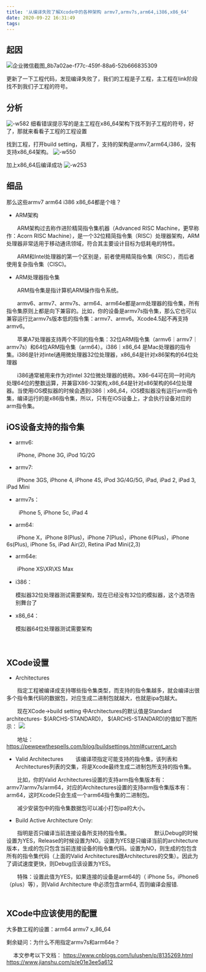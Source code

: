 ```yaml
---
title: '从编译失败了解Xcode中的各种架构 armv7,armv7s,arm64,i386,x86_64'
date: 2020-09-22 16:31:49
tags:
---
```


## 起因

![企业微信截图_8b7a02ae-f77c-459f-88a6-52b666835309](https://mweb-image-1259394369.cos.ap-guangzhou.myqcloud.com/2020/09/22/qi-ye-wei-xin-jie-tu8b7a02aef77c459f88a652b6668353.png)

更新了一下工程代码，发现编译失败了，我们的工程是子工程，主工程在link阶段找不到我们子工程的符号。

## 分析

![-w582](https://mweb-image-1259394369.cos.ap-guangzhou.myqcloud.com/2020/09/22/16007605923900.jpg)
细看错误提示写的是主工程在x86_64架构下找不到子工程的符号，好了，那就来看看子工程的工程设置

找到工程，打开build setting，真相了，支持的架构是armv7,arm64,i386，没有支持x86_64架构。
![-w550](https://mweb-image-1259394369.cos.ap-guangzhou.myqcloud.com/2020/09/22/16007606982543.jpg)

加上x86_64后编译成功
![-w253](https://mweb-image-1259394369.cos.ap-guangzhou.myqcloud.com/2020/09/22/16007608180330.jpg)

## 细品

那么这些armv7 arm64 i386 x86_64都是个啥？

* ARM架构

　　ARM架构过去称作进阶精简指令集机器（Advanced RISC Machine，更早称作：Acorn RISC Machine），是一个32位精简指令集（RISC）处理器架构，ARM处理器非常适用于移动通讯领域，符合其主要设计目标为低耗电的特性。

　　ARM和Intel处理器的第一个区别是，前者使用精简指令集（RISC），而后者使用复杂指令集（CISC)。
　　
* ARM处理器指令集

　　ARM指令集是指计算机ARM操作指令系统。

　　armv6、armv7、armv7s、arm64、arm64e都是arm处理器的指令集，所有指令集原则上都是向下兼容的。比如，你的设备是armv7s指令集，那么它也可以兼容运行比armv7s版本低的指令集：armv7、armv6。Xcode4.5起不再支持armv6。

　　苹果A7处理器支持两个不同的指令集：32位ARM指令集（armv6｜armv7｜armv7s）和64位ARM指令集（arm64）。i386｜x86_64 是Mac处理器的指令集。i386是针对intel通用微处理器32位处理器，x86_64是针对x86架构的64位处理器

　　i386通常被用来作为对Intel 32位微处理器的统称。X86-64可在同一时间内处理64位的整数运算，并兼容X86-32架构,x86_64是针对x86架构的64位处理器。当使用iOS模拟器的时候会遇到i386｜x86_64，iOS模拟器没有运行arm指令集，编译运行的是x86指令集，所以，只有在iOS设备上，才会执行设备对应的arm指令集。
　　

## iOS设备支持的指令集
* armv6:

　　iPhone, iPhone 3G, iPod 1G/2G

* armv7:

　　iPhone 3GS, iPhone 4, iPhone 4S, iPod 3G/4G/5G, iPad, iPad 2, iPad 3, iPad Mini

* armv7s：

　　 iPhone 5, iPhone 5c, iPad 4

* arm64:

　　iPhone X，iPhone 8(Plus)，iPhone 7(Plus)，iPhone 6(Plus)，iPhone 6s(Plus), iPhone 5s, iPad Air(2), Retina iPad Mini(2,3)

* arm64e:

　　iPhone XS\XR\XS Max
* i386：

    模拟器32位处理器测试需要架构，现在已经没有32位的模拟器，这个选项告别舞台了

* x86_64：

    模拟器64位处理器测试需要架构
    
　
## XCode设置

* Architectures

　　指定工程被编译成支持哪些指令集类型，而支持的指令集越多，就会编译出很多个指令集代码的数据包，对应生成二进制包就越大，也就是ipa包越大。

　　现在XCode->build setting 中Architectures的默认值是Standard architectures- $(ARCHS-STANDARD)， $(ARCHS-STANDARD)的值如下图所示：
![](https://mweb-image-1259394369.cos.ap-guangzhou.myqcloud.com/2020/09/22/16007612106947.jpg)

　　地址：https://pewpewthespells.com/blog/buildsettings.html#current_arch


* Valid Architectures
　　该编译项指定可能支持的指令集，该列表和Architectures列表的交集，将是Xcode最终生成二进制包所支持的指令集。

　　比如，你的Valid Architectures设置的支持arm指令集版本有：armv7/armv7s/arm64，对应的Architectures设置的支持arm指令集版本有：arm64，这时Xcode只会生成一个arm64指令集的二进制包。

　　减少安装包中的指令集数据包可以减小打包ipa的大小。

* Build Active Architecture Only:

　　指明是否只编译当前连接设备所支持的指令集。
　　
　　默认Debug的时候设置为YES，Release的时候设置为NO。设置为YES是只编译当前的architecture版本，生成的包只包含当前连接设备的指令集代码。设置为NO，则生成的包包含所有的指令集代码（上面的Valid Architectures跟Architectures的交集）。因此为了调试速度更快，则Debug应该设置为YES。

　　特殊：设置此值为YES，如果连接的设备是arm64的（ iPhone 5s，iPhone6（plus）等），则Valid Architecture 中必须包含arm64, 否则编译会报错.
　　
　　
## XCode中应该使用的配置

大多数工程的设置：arm64 armv7 x_86_64

剩余疑问：为什么不用指定armv7s和arm64e？ 

　
本文参考以下文档：
https://www.cnblogs.com/lulushen/p/8135269.html
https://www.jianshu.com/p/e01e3ee5a612
